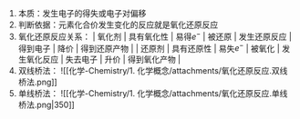 1. 本质：发生电子的得失或电子对偏移
2. 判断依据：元素化合价发生变化的反应就是氧化还原反应
3. 氧化还原反应关系：
	| 氧化剂 | 具有氧化性 | 易得$e^-$ | 被还原 | 发生还原反应 | 得到电子 | 降价 | 得到还原产物 |
	| 还原剂 | 具有还原性 | 易失$e^-$ | 被氧化 | 发生氧化反应 | 失去电子 | 升价 | 得到氧化产物 | 
4. 双线桥法：
![[化学-Chemistry/1. 化学概念/attachments/氧化还原反应.双线桥法.png]]
5. 单线桥法：
![[化学-Chemistry/1. 化学概念/attachments/氧化还原反应.单线桥法.png|350]]